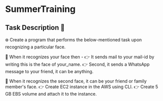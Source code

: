 # SummerTraining
## Task Description 📄

❄️ Create a program that performs the below-mentioned task upon recognizing a particular face. 

📌 When it recognizes your face then - 
👉 It sends mail to your mail-id by writing this is the face of your_name. 
👉 Second, it sends a WhatsApp message to your friend, it can be anything. 

📌 When it recognizes the second face, it can be your friend or family member's face.
👉 Create EC2 instance in the AWS using CLI. 
👉 Create 5 GB EBS volume and attach it to the instance. 
